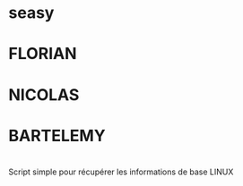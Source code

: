 # seasy

# FLORIAN
# NICOLAS
# BARTELEMY
#

Script simple pour récupérer les informations de base LINUX

